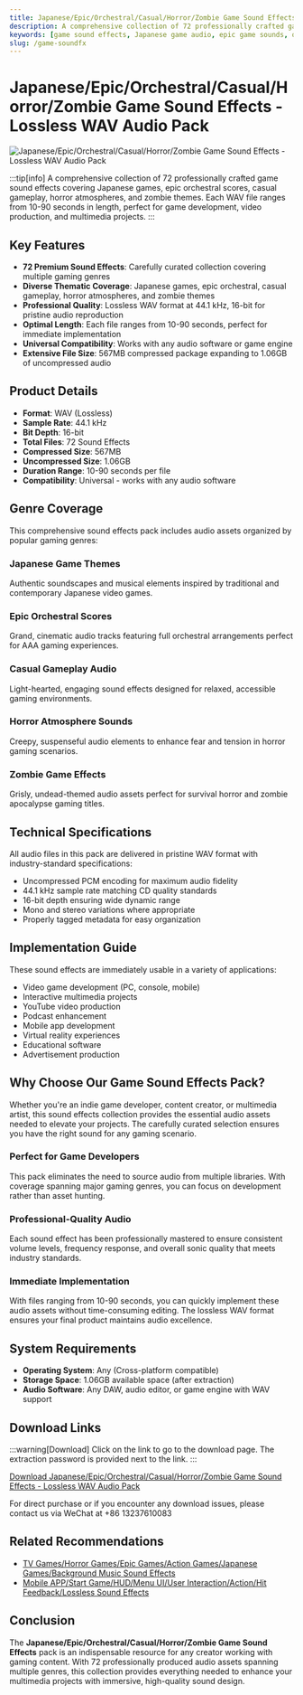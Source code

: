 ```yaml
---
title: Japanese/Epic/Orchestral/Casual/Horror/Zombie Game Sound Effects - Lossless WAV Audio Pack
description: A comprehensive collection of 72 professionally crafted game sound effects covering Japanese games, epic orchestral scores, casual gameplay, horror atmospheres, and zombie themes. Each WAV file ranges from 10-90 seconds in length, perfect for game development, video production, and multimedia projects.
keywords: [game sound effects, Japanese game audio, epic game sounds, orchestral game music, casual game audio, horror game sounds, zombie sound effects, lossless WAV, game audio pack, sound design, audio assets, music sound effects, premium audio素材]
slug: /game-soundfx
---
```


<!--First Part-This is Title -->
# Japanese/Epic/Orchestral/Casual/Horror/Zombie Game Sound Effects - Lossless WAV Audio Pack

<!--Second Part-This is First Banner -->
![Japanese/Epic/Orchestral/Casual/Horror/Zombie Game Sound Effects - Lossless WAV Audio Pack](https://www.gfxcamp.com/wp-content/uploads/2016/03/Themed-Game-Music-1.jpg)

:::tip[info]
A comprehensive collection of 72 professionally crafted game sound effects covering Japanese games, epic orchestral scores, casual gameplay, horror atmospheres, and zombie themes. Each WAV file ranges from 10-90 seconds in length, perfect for game development, video production, and multimedia projects.
:::

## Key Features

- **72 Premium Sound Effects**: Carefully curated collection covering multiple gaming genres
- **Diverse Thematic Coverage**: Japanese games, epic orchestral, casual gameplay, horror atmospheres, and zombie themes
- **Professional Quality**: Lossless WAV format at 44.1 kHz, 16-bit for pristine audio reproduction
- **Optimal Length**: Each file ranges from 10-90 seconds, perfect for immediate implementation
- **Universal Compatibility**: Works with any audio software or game engine
- **Extensive File Size**: 567MB compressed package expanding to 1.06GB of uncompressed audio

## Product Details

- **Format**: WAV (Lossless)
- **Sample Rate**: 44.1 kHz
- **Bit Depth**: 16-bit
- **Total Files**: 72 Sound Effects
- **Compressed Size**: 567MB
- **Uncompressed Size**: 1.06GB
- **Duration Range**: 10-90 seconds per file
- **Compatibility**: Universal - works with any audio software

## Genre Coverage

This comprehensive sound effects pack includes audio assets organized by popular gaming genres:

### Japanese Game Themes
Authentic soundscapes and musical elements inspired by traditional and contemporary Japanese video games.

### Epic Orchestral Scores
Grand, cinematic audio tracks featuring full orchestral arrangements perfect for AAA gaming experiences.

### Casual Gameplay Audio
Light-hearted, engaging sound effects designed for relaxed, accessible gaming environments.

### Horror Atmosphere Sounds
Creepy, suspenseful audio elements to enhance fear and tension in horror gaming scenarios.

### Zombie Game Effects
Grisly, undead-themed audio assets perfect for survival horror and zombie apocalypse gaming titles.

## Technical Specifications

All audio files in this pack are delivered in pristine WAV format with industry-standard specifications:
- Uncompressed PCM encoding for maximum audio fidelity
- 44.1 kHz sample rate matching CD quality standards
- 16-bit depth ensuring wide dynamic range
- Mono and stereo variations where appropriate
- Properly tagged metadata for easy organization

## Implementation Guide

These sound effects are immediately usable in a variety of applications:
- Video game development (PC, console, mobile)
- Interactive multimedia projects
- YouTube video production
- Podcast enhancement
- Mobile app development
- Virtual reality experiences
- Educational software
- Advertisement production

## Why Choose Our Game Sound Effects Pack?

Whether you're an indie game developer, content creator, or multimedia artist, this sound effects collection provides the essential audio assets needed to elevate your projects. The carefully curated selection ensures you have the right sound for any gaming scenario.

### Perfect for Game Developers

This pack eliminates the need to source audio from multiple libraries. With coverage spanning major gaming genres, you can focus on development rather than asset hunting.

### Professional-Quality Audio

Each sound effect has been professionally mastered to ensure consistent volume levels, frequency response, and overall sonic quality that meets industry standards.

### Immediate Implementation

With files ranging from 10-90 seconds, you can quickly implement these audio assets without time-consuming editing. The lossless WAV format ensures your final product maintains audio excellence.

## System Requirements

- **Operating System**: Any (Cross-platform compatible)
- **Storage Space**: 1.06GB available space (after extraction)
- **Audio Software**: Any DAW, audio editor, or game engine with WAV support

<!-- The Last Part-Download -->
## Download Links
:::warning[Download]
Click on the link to go to the download page. The extraction password is provided next to the link.
:::

[Download Japanese/Epic/Orchestral/Casual/Horror/Zombie Game Sound Effects - Lossless WAV Audio Pack](http://pan.baidu.com/s/1bokQTLd)

For direct purchase or if you encounter any download issues, please contact us via WeChat at +86 13237610083

## Related Recommendations

- [TV Games/Horror Games/Epic Games/Action Games/Japanese Games/Background Music Sound Effects](https://www.gfxcamp.com/game-music/)
- [Mobile APP/Start Game/HUD/Menu UI/User Interaction/Action/Hit Feedback/Lossless Sound Effects](https://www.gfxcamp.com/game-sound/)

## Conclusion

The **Japanese/Epic/Orchestral/Casual/Horror/Zombie Game Sound Effects** pack is an indispensable resource for any creator working with gaming content. With 72 professionally produced audio assets spanning multiple genres, this collection provides everything needed to enhance your multimedia projects with immersive, high-quality sound design.